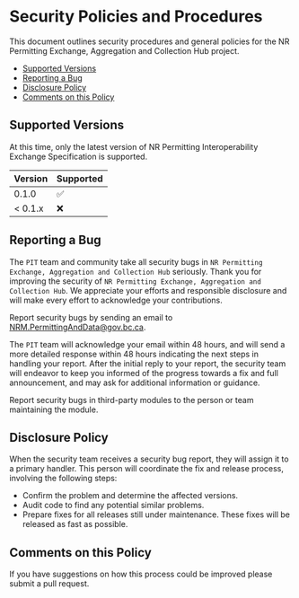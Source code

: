 # Security Policies and Procedures

This document outlines security procedures and general policies for the NR
Permitting Exchange, Aggregation and Collection Hub project.

- [Supported Versions](#supported-versions)
- [Reporting a Bug](#reporting-a-bug)
- [Disclosure Policy](#disclosure-policy)
- [Comments on this Policy](#comments-on-this-policy)

## Supported Versions

At this time, only the latest version of NR Permitting Interoperability
Exchange Specification is supported.

| Version | Supported          |
| ------- | ------------------ |
| 0.1.0   | :white_check_mark: |
| < 0.1.x | :x:                |

## Reporting a Bug

The `PIT` team and community take all security bugs in
`NR Permitting Exchange, Aggregation and Collection Hub` seriously. Thank you
for improving the security of
`NR Permitting Exchange, Aggregation and Collection Hub`. We appreciate your
efforts and responsible disclosure and will make every effort to acknowledge
your contributions.

Report security bugs by sending an email to <NRM.PermittingAndData@gov.bc.ca>.

The `PIT` team will acknowledge your email within 48 hours, and will send a
more detailed response within 48 hours indicating the next steps in handling
your report. After the initial reply to your report, the security team will
endeavor to keep you informed of the progress towards a fix and full
announcement, and may ask for additional information or guidance.

Report security bugs in third-party modules to the person or team maintaining
the module.

## Disclosure Policy

When the security team receives a security bug report, they will assign it to a
primary handler. This person will coordinate the fix and release process,
involving the following steps:

- Confirm the problem and determine the affected versions.
- Audit code to find any potential similar problems.
- Prepare fixes for all releases still under maintenance. These fixes will be
  released as fast as possible.

## Comments on this Policy

If you have suggestions on how this process could be improved please submit a
pull request.
